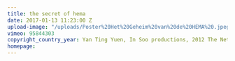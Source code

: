 ```yaml
---
title: the secret of hema
date: 2017-01-13 11:23:00 Z
upload-image: "/uploads/Poster%20Het%20Geheim%20van%20de%20HEMA%20.jpeg"
vimeo: 95844303
copyright_country_year: Yan Ting Yuen, In Soo productions, 2012 The Netherlands
homepage: 
---
```


